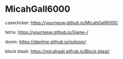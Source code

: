 # MicahGall6000

caseclicker:
https://yournesw.github.io/MicahGall6000/

tetris:
https://yournesw.github.io/Game-/

doom:
https://danihre.github.io/jsdoom/

block blask:
https://micahgall.github.io/Block-blast/
